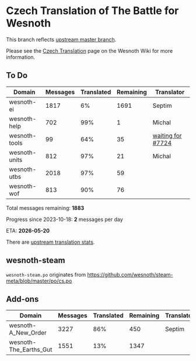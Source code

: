 # Czech Translation of The Battle for Wesnoth

This branch reflects [upstream master branch](https://github.com/wesnoth/wesnoth/tree/master).

Please see the [Czech Translation](https://wiki.wesnoth.org/CzechTranslation) page on the Wesnoth Wiki for more information.

## To Do

Domain | Messages | Translated | Remaining | Translator
------ | -------- | ---------- | --------- | ----------
wesnoth-ei | 1817 | 6% | 1691 | Septim
wesnoth-help | 702 | 99% | 1 | Michal
wesnoth-tools | 99 | 64% | 35 | [waiting for #7724](https://github.com/wesnoth/wesnoth/issues/7724)
wesnoth-units | 812 | 97% | 21 | Michal
wesnoth-utbs | 2018 | 97% | 59 |
wesnoth-wof | 813 | 90% | 76 |

Total messages remaining: **1883**

Progress since 2023-10-18: **2** messages per day

ETA: **2026-05-20**

There are [upstream translation stats](https://www.wesnoth.org/gettext/?view=langs&version=master&lang=cs).

## wesnoth-steam
`wesnoth-steam.po` originates from https://github.com/wesnoth/steam-meta/blob/master/po/cs.po

## Add-ons
Domain | Messages | Translated | Remaining | Translator
------ | -------- | ---------- | --------- | ----------
wesnoth-A_New_Order | 3227 | 86% | 450 | Septim
wesnoth-The_Earths_Gut | 1551 | 13% | 1347 |
